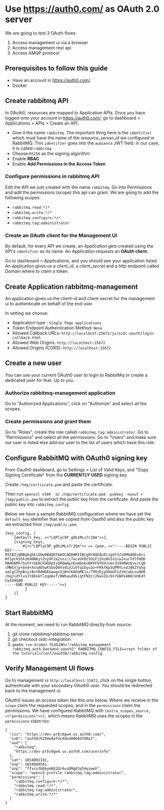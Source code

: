 # Use https://auth0.com/ as OAuth 2.0 server

We are going to test 3 OAuth flows:
1. Access management ui via a browser
2. Access management rest api
3. Access AMQP protocol

## Prerequisites to follow this guide

- Have an account in https://auth0.com/.
- Docker

## Create rabbitmq API

In OAuth0, resources are mapped to Application APIs. Once you have logged onto your account in https://auth0.com/, go to dashboard > Applications > APIs > Create an API.

- Give it the name `rabbitmq`. The important thing here is the `identifier` which must have the name of the *resource_server_id* we configured in RabbitMQ. This `identifier` goes into the `audience` JWT field. In our case, it is called `rabbitmq`
- Choose `RS256` as the signing algorithm
- Enable **RBAC**
- Enable **Add Permissions in the Access Token**

### Configure permissions in rabbitmq API

Edit the API we just created with the name `rabbitmq`. Go into Permissions and add the permissions (scope) this api can grant.
We are going to add the following scopes:
- `rabbitmq.read:*/*`
- `rabbitmq.write:*/*`
- `rabbitmq.configure:*/*`
- `rabbitmq.tag:administrator`

### Create an OAuth client for the Management UI

By default, for every API we create, an *Application* gets created using the API's `identifier` as its name.
An *Application* requests an **OAuth client**.

Go to dashboard > Applications, and you should see your application listed. An application gives us a *client_id*, a *client_secret* and a http endpoint called *Domain* where to claim a token.

## Create Application rabbitmq-management

An application gives us the client-id and client-secret for the management ui to authenticate on behalf
of the end user.

In setting we choose:
- Application type : `Single Page applications`
- Token Endpoint Authentication Method:  `None`
- Allowed Callback URLs: `http://localhost:15672/js/oidc-oauth/login-callback.html`
- Allowed Web Origins: `http://localhost:15672`
- Allowed Origins (CORS): `http://localhost:15672`


## Create a new user

You can use your current OAuth0 user to login to RabbitMq or create a dedicated user for that. Up to you.

### Authorize rabbitmq-management application

Go to "Authorized Applications", click on "Authorize" and select all the scopes.

### Create permissions and grant them

Go to "Roles", create the role called `rabbitmq.tag:administrator`. Go to "Permissions" and
select all the permissions. Go to "Users" and make sure our user is listed else add our user to the
list of users which have this role.


## Configure RabbitMQ with OAuth0 signing key

From Oauth0 dashboard, go to Settings > List of Valid Keys, and "Copy Signing Certificate" from the **CURRENTLY USED** signing key.

Create `/tmp/certiicate.pem` and paste the certificate.

Then run `openssl x509 -in /tmp/certificate.pem -pubkey -noout > /tmp/public.pem` to extract the public key from the certificate. And paste the public key into `rabbitmq.config`.

Below we have a sample RabbitMQ configuration where we have set the `default_key` identifier that we copied from
Oauth0 and also the public key we extracted from `/tmp/public.pem`.

```
{key_config, [
	{default_key, <<"LQPlyC9P_gOhzMLx7r2Qm">>},
	{signing_keys,
		#{<<"LQPlyC9P_gOhzMLx7r2Qm">> => {pem, <<"-----BEGIN PUBLIC KEY-----
MIIBIjANBgkqhkiG9w0BAQEFAAOCAQ8AMIIBCgKCAQEAuELzgXF5ZiEMkA0EnRii
Nf1pck5SkzK4HN6y+Zvy9F2e2soJ/i7acaVX0z5O1Fj2ez0UIe1cwJxurTdlFHQD
MAHD6Mhr5vhY+UEACk9QXp5jbRQwApzEnmDoEuKKVFmTK9Jvm+339kRWz6vv/CqB
cMWSVjp+bnd+XosA8SwKSboQ9Vs4LdJi0fqIOyu2o+FRkf6p5qPMYLndJAKZfwSg
aeCgC2hpBiylBsYBdHQEmawgcUjW+CKAOaMEix/799jRjpXkmUFxZ+H/wbLnu880
/bqJidYlvoJt88skYlzqmAxf/BWhaudVkiqtFNZcr2kwsZk/O+7GNFk4N0/UdE4Y
CwIDAQAB
-----END PUBLIC KEY-----">>}
		 }
	}]
}

```

## Start RabbitMQ

At the moment, we need to run RabbitMQ directly from source:
1. git clone rabbitmq/rabbitmq-server
2. git checkout oidc-integration
3. `gmake run-broker PLUGINS="rabbitmq_management rabbitmq_auth_backend_oauth2" RABBITMQ_CONFIG_FILE=<root folder of the tutorial>/conf/oauth0/rabbitmq.config`


## Verify Management UI flows

Go to management ui `http://localhost:15672`, click on the single button, authenticate
with your secondary OAuth0 user. You should be redirected back to the management ui.

OAuth0 issues an access token like this one below. Where we receive in the `scope` claim
the requested scopes, and in the `permissions` claim the permissions. We have configured
RabbitMQ with `{extra_scopes_source, <<"permissions">>},` which means RabbitMQ uses
the scopes in the `permissions` claim too.

```
{
  "iss": "https://dev-prbc0gw4.us.auth0.com/",
  "sub": "auth0|6294e0afdc4dea0068d780a7",
  "aud": [
    "rabbitmq",
    "https://dev-prbc0gw4.us.auth0.com/userinfo"
  ],
  "iat": 1654002181,
  "exp": 1654088581,
  "azp": "ffxcvJb6byeNG1Qr6us0Mg0Jp5HyzwwV",
  "scope": "openid profile rabbitmq.tag:administrator",
  "permissions": [
    "rabbitmq.configure:*/*",
    "rabbitmq.read:*/*",
    "rabbitmq.tag:administrator",
    "rabbitmq.write:*/*"
  ]
}
```
